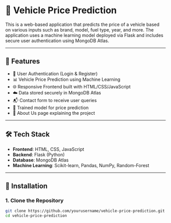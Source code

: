 # 🚗 Vehicle Price Prediction

This is a web-based application that predicts the price of a vehicle based on various inputs such as brand, model, fuel type, year, and more. The application uses a machine learning model deployed via Flask and includes secure user authentication using MongoDB Atlas.

---

## 📌 Features

- 🔐 User Authentication (Login & Register)
- 📊 Vehicle Price Prediction using Machine Learning
- 🌐 Responsive Frontend built with HTML/CSS/JavaScript
- ☁️ Data stored securely in MongoDB Atlas
- 📬 Contact form to receive user queries
- 🧠 Trained model for price prediction
- 🧾 About Us page explaining the project

---

## 🛠️ Tech Stack

- **Frontend**: HTML, CSS, JavaScript
- **Backend**: Flask (Python)
- **Database**: MongoDB Atlas
- **Machine Learning**: Scikit-learn, Pandas, NumPy, Random-Forest

---

## 🚀 Installation

### 1. Clone the Repository
```bash
git clone https://github.com/yourusername/vehicle-price-prediction.git
cd vehicle-price-prediction
